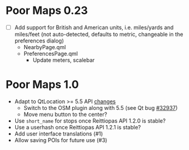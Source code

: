 Poor Maps 0.23
==============

* [ ] Add support for British and American units, i.e. miles/yards and
      miles/feet (not auto-detected, defaults to metric, changeable in
      the preferences dialog)
    - NearbyPage.qml
    - PreferencesPage.qml
        * Update meters, scalebar

Poor Maps 1.0
=============

* Adapt to QtLocation >= 5.5 API
  [changes](http://doc.qt.io/qt-5/qtlocation-changes.html)
    - Switch to the OSM plugin along with 5.5
      (see Qt bug [#32937](http://bugreports.qt.io/browse/QTBUG-32937))
    - Move menu button to the center?
* Use `short_name` for stops once Reittiopas API 1.2.0 is stable?
* Use a userhash once Reittiopas API 1.2.1 is stable?
* Add user interface translations (#1)
* Allow saving POIs for future use (#3)
